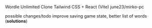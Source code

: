 Wordle Unlimited Clone
Tailwind CSS + React (Vite)
june23/mirko-pc

possible changes/todo improve saving game state, better list of words (**solutions**)

